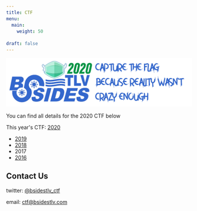 ```yaml
---
title: CTF
menu:
  main:
    weight: 50

draft: false
---
```


![banner](2020/banner-1500.png)

You can find all details for the 2020 CTF below

This year's CTF: [2020](2020)

* [2019](2019)
* [2018](2018)
* 2017
* [2016](2016)

## Contact Us

twitter: [@bsidestlv_ctf](https://twitter.com/BSidesTLV_CTF)

email: [ctf@bsidestlv.com](mailto:ctf@bsidestlv.com)
